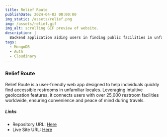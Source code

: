 ```yaml
---
title: Relief Route
publishDate: 2024-04-02 00:00:00
img_static: /assets/relief.png
img: /assets/relief.gif
img_alt: scrolling GIF preview of website.
description: |
  Backend application aiding users in finding public facilities in unfamiliar locations, worldwide.
tags:
  - MongoDB
  - Auth
  - Cloudinary
---
```


### Relief Route

Relief Route is a user-friendly web app designed to help individuals quickly find accessible restrooms in unfamiliar locales. Leveraging intuitive geolocation features, it connects users with over 25,000 restroom facilities worldwide, ensuring convenience and peace of mind during travels.

##### Links

- Repository URL: [Here](https://github.com/codewithjazzy/relief-route-app)
- Live Site URL: [Here](https://reliefroute.jasminetaylor.dev/)
